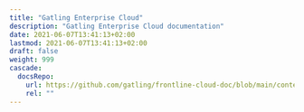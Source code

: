 ```yaml
---
title: "Gatling Enterprise Cloud"
description: "Gatling Enterprise Cloud documentation"
date: 2021-06-07T13:41:13+02:00
lastmod: 2021-06-07T13:41:13+02:00
draft: false
weight: 999
cascade:
  docsRepo:
    url: https://github.com/gatling/frontline-cloud-doc/blob/main/content
    rel: ""
---
```

